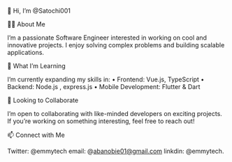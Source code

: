  
👋 Hi, I’m @Satochi001

👨‍💻 About Me

I’m a passionate Software Engineer interested in working on cool and innovative projects. I enjoy solving complex problems and building scalable applications.

🚀 What I’m Learning

I’m currently expanding my skills in:
	•	Frontend: Vue.js, TypeScript
	•	Backend: Node.js , express.js 
	•	Mobile Development: Flutter & Dart

🤝 Looking to Collaborate

I’m open to collaborating with like-minded developers on exciting projects. 
If you’re working on something interesting, feel free to reach out!

📫 Connect with Me

Twitter: @emmytech
email: @abanobie01@gmail.com
linkdin: @emmytech. 

